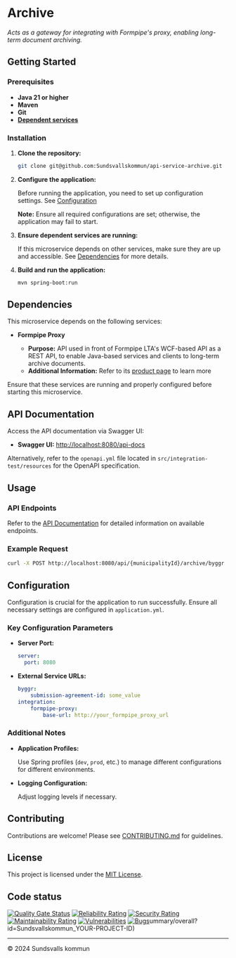 # Archive

_Acts as a gateway for integrating with Formpipe's proxy, enabling long-term document archiving._

## Getting Started

### Prerequisites

- **Java 21 or higher**
- **Maven**
- **Git**
- **[Dependent services](#dependencies)**

### Installation

1. **Clone the repository:**

   ```bash
   git clone git@github.com:Sundsvallskommun/api-service-archive.git
   ```

2. **Configure the application:**

   Before running the application, you need to set up configuration settings.
   See [Configuration](#Configuration)

   **Note:** Ensure all required configurations are set; otherwise, the application may fail to start.

3. **Ensure dependent services are running:**

   If this microservice depends on other services, make sure they are up and accessible. See [Dependencies](#dependencies) for more details.

4. **Build and run the application:**

     ```bash
     mvn spring-boot:run
     ```

## Dependencies

This microservice depends on the following services:

- **Formpipe Proxy**

  - **Purpose:** API used in front of Formpipe LTA's WCF-based API as a REST API, to enable Java-based services and clients to long-term archive documents.
  - **Additional Information:** Refer to its [product page](https://www.formpipe.com/en/public-sector/software/long-term-archive/) to learn more

Ensure that these services are running and properly configured before starting this microservice.

## API Documentation

Access the API documentation via Swagger UI:

- **Swagger UI:** [http://localhost:8080/api-docs](http://localhost:8080/api-docs)

Alternatively, refer to the `openapi.yml` file located in `src/integration-test/resources` for the OpenAPI specification.

## Usage

### API Endpoints

Refer to the [API Documentation](#api-documentation) for detailed information on available endpoints.

### Example Request

```bash
curl -X POST http://localhost:8080/api/{municipalityId}/archive/byggr
```

## Configuration

Configuration is crucial for the application to run successfully. Ensure all necessary settings are configured in `application.yml`.

### Key Configuration Parameters

- **Server Port:**

  ```yaml
  server:
    port: 8080
  ```

- **External Service URLs:**

  ```yaml
  byggr:
      submission-agreement-id: some_value
  integration:
      formpipe-proxy:
          base-url: http://your_formpipe_proxy_url

  ```

### Additional Notes

- **Application Profiles:**

  Use Spring profiles (`dev`, `prod`, etc.) to manage different configurations for different environments.

- **Logging Configuration:**

  Adjust logging levels if necessary.

## Contributing

Contributions are welcome! Please see [CONTRIBUTING.md](https://github.com/Sundsvallskommun/.github/blob/main/.github/CONTRIBUTING.md) for guidelines.

## License

This project is licensed under the [MIT License](LICENSE).

## Code status

[![Quality Gate Status](https://sonarcloud.io/api/project_badges/measure?project=Sundsvallskommun_api-service-archive&metric=alert_status)](https://sonarcloud.io/summary/overall?id=Sundsvallskommun_api-service-archive)
[![Reliability Rating](https://sonarcloud.io/api/project_badges/measure?project=Sundsvallskommun_api-service-archive&metric=reliability_rating)](https://sonarcloud.io/summary/overall?id=Sundsvallskommun_api-service-archive)
[![Security Rating](https://sonarcloud.io/api/project_badges/measure?project=Sundsvallskommun_api-service-archive&metric=security_rating)](https://sonarcloud.io/summary/overall?id=Sundsvallskommun_api-service-archive)
[![Maintainability Rating](https://sonarcloud.io/api/project_badges/measure?project=Sundsvallskommun_api-service-archive&metric=sqale_rating)](https://sonarcloud.io/summary/overall?id=Sundsvallskommun_api-service-archive)
[![Vulnerabilities](https://sonarcloud.io/api/project_badges/measure?project=Sundsvallskommun_api-service-archive&metric=vulnerabilities)](https://sonarcloud.io/summary/overall?id=Sundsvallskommun_api-service-archive)
[![Bugs](https://sonarcloud.io/api/project_badges/measure?project=Sundsvallskommun_api-service-archive&metric=bugs)](https://sonarcloud.io/summary/overall?id=Sundsvallskommun_api-service-archive)ummary/overall?id=Sundsvallskommun_YOUR-PROJECT-ID)

---

© 2024 Sundsvalls kommun
